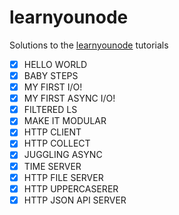 learnyounode
============

Solutions to the [learnyounode](https://github.com/rvagg/learnyounode) tutorials

- [x] HELLO WORLD
- [x] BABY STEPS
- [x] MY FIRST I/O!
- [x] MY FIRST ASYNC I/O!
- [x] FILTERED LS
- [x] MAKE IT MODULAR
- [x] HTTP CLIENT
- [x] HTTP COLLECT
- [x] JUGGLING ASYNC
- [x] TIME SERVER
- [x] HTTP FILE SERVER
- [x] HTTP UPPERCASERER
- [x] HTTP JSON API SERVER

